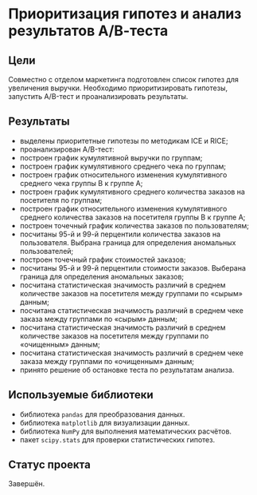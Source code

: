 # Приоритизация гипотез и анализ результатов А/В-теста

## Цели
 Совместно с отделом маркетинга подготовлен список гипотез для увеличения выручки. Необходимо приоритизировать гипотезы, запустить A/B-тест и проанализировать результаты.

## Результаты
- выделены приоритетные гипотезы по методикам ICE и RICE;
- проанализирован A/B-тест:
- построен график кумулятивной выручки по группам;
- построен график кумулятивного среднего чека по группам;
- построен график относительного изменения кумулятивного среднего чека группы B к группе A;
- построен график кумулятивного среднего количества заказов на посетителя по группам;
- построен график относительного изменения кумулятивного среднего количества заказов на посетителя группы B к группе A;
- построен точечный график количества заказов по пользователям;
- посчитаны 95-й и 99-й перцентили количества заказов на пользователя. Выбрана граница для определения аномальных пользователей;
- построен точечный график стоимостей заказов;
- посчитаны 95-й и 99-й перцентили стоимости заказов. Выберана граница для определения аномальных заказов;
- посчитана статистическая значимость различий в среднем количестве заказов на посетителя между группами по «сырым» данным;
- посчитана статистическая значимость различий в среднем чеке заказа между группами по «сырым» данным;
- посчитана статистическая значимость различий в среднем количестве заказов на посетителя между группами по «очищенным» данным;
- посчитана статистическая значимость различий в среднем чеке заказа между группами по «очищенным» данным;
- принято решение об остановке теста по результатам анализа.

## Используемые библиотеки
- библиотека `pandas` для преобразования данных.
- библиотека `matplotlib` для визуализации данных.
- библиотека `NumPy` для выполнения математических расчётов.
- пакет `scipy.stats` для проверки статистических гипотез.

## Статус проекта
Завершён.
